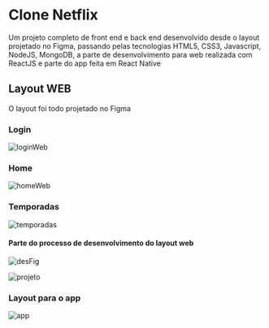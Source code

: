 # Clone Netflix

Um projeto completo de front end e back end desenvolvido desde o layout projetado no Figma, passando pelas tecnologias HTML5, CSS3, Javascript, NodeJS, MongoDB, a parte de desenvolvimento para web realizada com ReactJS e parte do app feita em React Native

## Layout WEB

O layout foi todo projetado no Figma

### Login
![loginWeb](https://github.com/DayanMonteiro/Clone-Netflix--Figma-HTML5-CSS3-JavaScript-NodeJS-MongoDB-web-ReactJS-App-React-Native/blob/master/Login-web.png)

### Home
![homeWeb](https://github.com/DayanMonteiro/Clone-Netflix--Figma-HTML5-CSS3-JavaScript-NodeJS-MongoDB-web-ReactJS-App-React-Native/blob/master/Home-web.png)

### Temporadas

![temporadas](https://github.com/DayanMonteiro/Clone-Netflix--Figma-HTML5-CSS3-JavaScript-NodeJS-MongoDB-web-ReactJS-App-React-Native/blob/master/Temporadas.png)


#### Parte do processo de desenvolvimento do layout web

![desFig](https://github.com/DayanMonteiro/Clone-Netflix--Figma-HTML5-CSS3-JavaScript-NodeJS-MongoDB-web-ReactJS-App-React-Native/blob/master/desenvolvendo%20no%20figma.jpg)

![projeto](https://github.com/DayanMonteiro/Clone-Netflix--Figma-HTML5-CSS3-JavaScript-NodeJS-MongoDB-web-ReactJS-App-React-Native/blob/master/projeto%20feito%20no%20figma.jpg)

### Layout para o app

![app](https://github.com/DayanMonteiro/Clone-Netflix--Figma-HTML5-CSS3-JavaScript-NodeJS-MongoDB-web-ReactJS-App-React-Native/blob/master/layout%20app%20telas.jpg)




